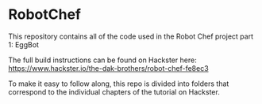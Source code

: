 # RobotChef
This repository contains all of the code used in the Robot Chef project part 1: EggBot

The full build instructions can be found on Hackster here: https://www.hackster.io/the-dak-brothers/robot-chef-fe8ec3

To make it easy to follow along, this repo is divided into folders that correspond to the individual chapters of the tutorial on Hackster.
